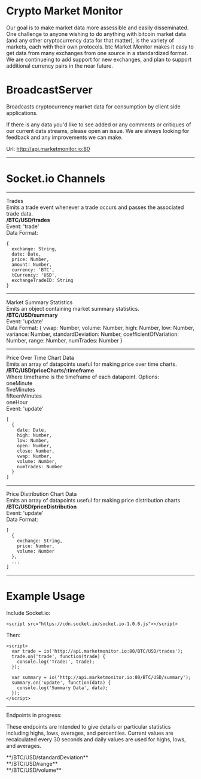 Crypto Market Monitor
==============

Our goal is to make market data more assessible and easily disseminated.
One challenge to anyone wishing to do anything with bitcoin market data
 (and any other cryptocurrency data for that matter), 
is the variety of markets, each with their own protocols. btc Market Monitor
makes it easy to get data from many exchanges from one source in a 
standardized format. We are continueing to add support for new exchanges, 
and plan to support additional currency pairs in the near future.


BroadcastServer
===============

Broadcasts cryptocurrency market data for consumption by client side applications.


If there is any data you'd like to see added or any comments or critiques of our current
data streams, please open an issue. We are always looking for feedback and any improvements
we can make.


Url: http://api.marketmonitor.io:80

----------
Socket.io Channels
===============


----------

Trades<br />
Emits a trade event whenever a trade occurs and passes the associated trade data.<br />
**/BTC/USD/trades**<br />
Event: 'trade'<br />
Data Format:

    {
      exchange: String,
      date: Date,
      price: Number,
      amount: Number,
      currency: 'BTC',
      tCurrency: 'USD',
      exchangeTradeID: String
    }
 
----------

Market Summary Statistics<br />
Emits an object containing market summary statistics.<br />
**/BTC/USD/summary**<br />
Event: 'update'<br />
Data Format:
    {
      vwap: Number,
      volume: Number,
      high: Number,
      low: Number,
      variance: Number,
      standardDeviation: Number,
      coefficientOfVariation: Number,
      range: Number,
      numTrades: Number
    }

----------

Price Over Time Chart Data<br />
Emits an array of datapoints useful for making price over time charts.<br />
**/BTC/USD/priceCharts/:timeframe**<br />
Where timeframe is the timeframe of each datapoint. Options:<br />
oneMinute<br />
fiveMinutes<br />
fifteenMinutes<br />
oneHour<br />
Event: 'update'<br />

    [
      {
        date; Date,
        high: Number,
        low: Number,
        open: Number,
        close: Number,
        vwap: Number,
        volume: Number,
        numTrades: Number
      }
    ]


----------

Price Distribution Chart Data<br />
Emits an array of datapoints useful for making price distribution charts
**/BTC/USD/priceDistribution**<br />
Event: 'update'<br />
Data Format:

    [
      {
        exchange: String,
        price: Number,
        volume: Number
      },
      ...
    ]

----------
Example Usage
============

Include Socket.io:
    

    <script src="https://cdn.socket.io/socket.io-1.0.6.js"></script>
    

Then:

    <script>
      var trade = io('http://api.marketmonitor.io:80/BTC/USD/trades');
      trade.on('trade', function(trade) {
        console.log('Trade:', trade);
      });
  
      var summary = io('http://api.marketmonitor.io:80/BTC/USD/summary');
      summary.on('update', function(data) {
        console.log('Summary Data', data);
      });
    </script>
----------------

Endpoints in progress:<br />
<p>These endpoints are intended to give details or particular statistics including 
highs, lows, averages, and percentiles. Current values are recalculated every 30
seconds and daily values are used for highs, lows, and averages.</p>
**/BTC/USD/standardDeviation**<br />
**/BTC/USD/range**<br />
**/BTC/USD/volume**<br />


